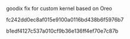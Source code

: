 goodix fix for custom kernel based on Oreo

fc242dd0ec8af015e9100a0116bd438b6f5976b7

b1edf4127c537a010cf9b36e136ff4ef70e7c87b
